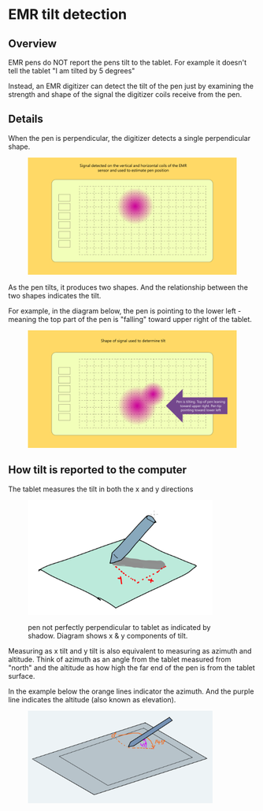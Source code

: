 # EMR tilt detection

## Overview

EMR pens do NOT report the pens tilt to the tablet. For example it doesn't tell the tablet "I am tilted by 5 degrees"

Instead, an EMR digitizer can detect the tilt of the pen just by examining the strength and shape of the signal the digitizer coils receive from the pen.

## Details

When the pen is perpendicular, the digitizer detects a single perpendicular shape.

<figure><img src="../../.gitbook/assets/image (52).png" alt=""><figcaption></figcaption></figure>

As the pen tilts, it produces two shapes. And the relationship between the two shapes indicates the tilt.

For example, in the diagram below, the pen is pointing to the lower left - meaning the top part of the pen is "falling" toward upper right of the tablet.

<figure><img src="../../.gitbook/assets/Slide_20240506_185502.png" alt=""><figcaption></figcaption></figure>

## **How tilt is reported to the computer**

The tablet measures the tilt in both the x and y directions

<div align="left">

<figure><img src="../../.gitbook/assets/image (145).png" alt="" width="375"><figcaption><p>pen not perfectly perpendicular to tablet as indicated by shadow. Diagram shows x &#x26; y components of tilt.</p></figcaption></figure>

</div>

Measuring as x tilt and y tilt is also equivalent to measuring as azimuth and altitude. Think of azimuth as an angle from the tablet measured from "north" and the altitude as how high the far end of the pen is from the tablet surface.

In the example below the orange lines indicator the azimuth. And the purple line indicates the altitude (also known as elevation).

<figure><img src="../../.gitbook/assets/image (6).png" alt="" width="375"><figcaption></figcaption></figure>





